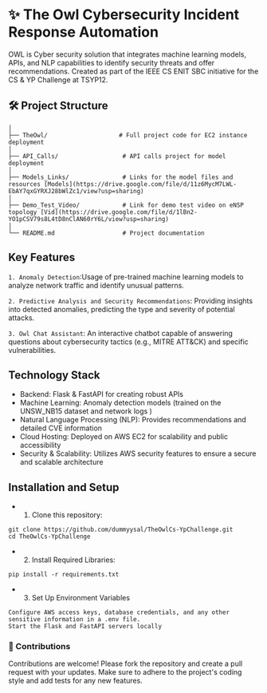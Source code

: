 # ✨ The Owl Cybersecurity Incident Response Automation

OWL is Cyber security solution that integrates machine learning models, APIs, and NLP capabilities to identify security threats and offer  recommendations. 
Created as part of the IEEE CS ENIT SBC initiative for the CS & YP Challenge at TSYP12.

## 🛠️ Project Structure
```
│
├── TheOwl/                    # Full project code for EC2 instance deployment  
│
├── API_Calls/                  # API calls project for model deployment
│
├── Models_Links/               # Links for the model files and resources [Models](https://drive.google.com/file/d/11z6MycM7LWL-EbAY7qxGYRXJ28bWlZc1/view?usp=sharing)
│
├── Demo_Test_Video/            # Link for demo test video on eNSP topology [Vid](https://drive.google.com/file/d/1lBn2-YO1pCSV79s8L4tD8nClAN60rY6L/view?usp=sharing)
│
└── README.md                   # Project documentation
```
## Key Features

`1. Anomaly Detection`:Usage of pre-trained machine learning models to analyze network traffic and identify unusual patterns. 

`2. Predictive Analysis and Security Recommendations`: Providing insights into detected anomalies, predicting the type and severity of potential attacks.

`3. Owl Chat Assistant`: An interactive chatbot capable of answering questions about cybersecurity tactics (e.g., MITRE ATT&CK) and specific vulnerabilities.

##  Technology Stack

- Backend: Flask & FastAPI for creating robust APIs
- Machine Learning: Anomaly detection models (trained on the UNSW_NB15 dataset and network logs ) 
- Natural Language Processing (NLP): Provides recommendations and detailed CVE information 
- Cloud Hosting: Deployed on AWS EC2 for scalability and public accessibility
- Security & Scalability: Utilizes AWS security features to ensure a secure and scalable architecture
  




## Installation and Setup

 - 1. Clone this repository:

```
git clone https://github.com/dummyysal/TheOwlCs-YpChallenge.git
cd TheOwlCs-YpChallenge

```
- 2. Install Required Libraries:
```
pip install -r requirements.txt
```

- 3. Set Up Environment Variables

```
Configure AWS access keys, database credentials, and any other sensitive information in a .env file.
Start the Flask and FastAPI servers locally
```



### 🤝 Contributions
Contributions are welcome! Please fork the repository and create a pull request with your updates. Make sure to adhere to the project's coding style and add tests for any new features.

